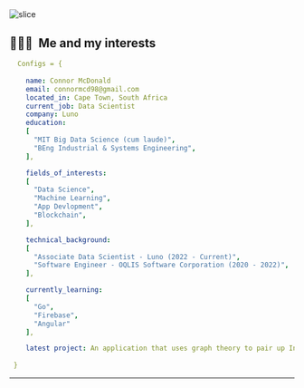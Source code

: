 ## <a id="slice">
![slice](https://capsule-render.vercel.app/api?type=slice&color=gradient&height=200&text=Hi%20there!&fontAlign=70&rotate=13&fontAlignY=25&desc=welcome%20to%20my%20GitHub%20profile&descAlign=70.&descAlignY=44)
  
  
<h2> 👨🏻‍💻 &nbsp;Me and my interests</h2>

```yaml
  Configs = {
  
    name: Connor McDonald
    email: connormcd98@gmail.com
    located_in: Cape Town, South Africa
    current_job: Data Scientist
    company: Luno
    education:
    [
      "MIT Big Data Science (cum laude)",
      "BEng Industrial & Systems Engineering",
    ],

    fields_of_interests:
    [
      "Data Science",
      "Machine Learning",
      "App Devlopment",
      "Blockchain",
    ],

    technical_background:
    [
      "Associate Data Scientist - Luno (2022 - Current)",
      "Software Engineer - OQLIS Software Corporation (2020 - 2022)",
    ],

    currently_learning: 
    [
      "Go",  
      "Firebase",
      "Angular"
    ],

    latest project: An application that uses graph theory to pair up Intern doctors which would like to swap locations with each other. The app successfully helped a number doctors move to locations closer to friends and family in the 2023 allocation round. I would like to expand on this app so that it can be applied to all health care professions in South Africa that have a compulsory community service year. See the app [here](https://docswap.streamlit.app/)
  
 }
```

---
